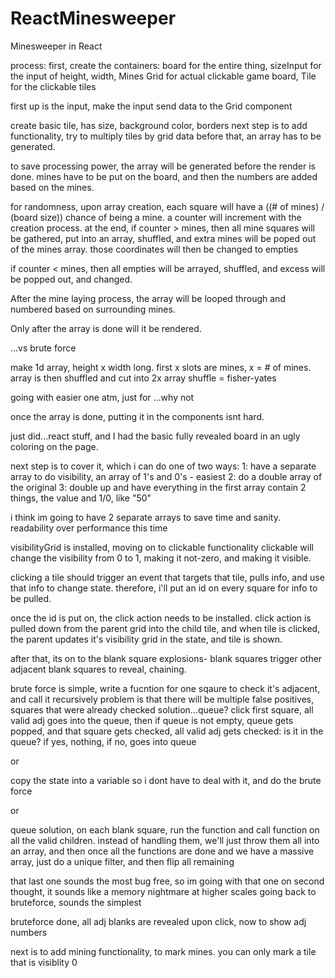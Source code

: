 # ReactMinesweeper
Minesweeper in React

process:
first, create the containers:
board for the entire thing,
sizeInput for the input of height, width, Mines
Grid for actual clickable game board,
Tile for the clickable tiles

first up is the input, make the input send data to the Grid component


create basic tile, has size, background color, borders
next step is to add functionality, try to multiply tiles by grid data
before that, an array has to be generated.

to save processing power, the array will be generated before the render is done.
mines have to be put on the board, and then the numbers are added based on the mines.

for randomness, upon array creation, each square will have a  ((# of mines) / (board size)) chance of being a mine.
a counter will increment with the creation process.
at the end, if counter >  mines, then all mine squares will be gathered, put into an array, shuffled, and extra mines will be poped out of the mines array. those coordinates will then be changed to empties

if counter < mines, then all empties will be arrayed, shuffled, and excess will be popped out, and changed.

After the mine laying process, the array will be looped through and numbered based on surrounding mines.

Only after the array is done will it be rendered.

...vs brute force

make 1d array, height x width long. first x slots are mines, x =  # of mines. array is then shuffled and cut into 2x array
shuffle = fisher-yates

going with easier one atm, just for ...why not

once the array is done, putting it in the components isnt hard.

just did...react stuff, and I had the basic fully revealed board in an ugly coloring on the page.

next step is to cover it, which i can do one of two ways:
1: have a separate array to do visibility, an array of 1's and 0's -  easiest
2: do a double array of the original
3: double up and have everything in the first array contain 2 things, the value and 1/0, like "50"

i think im going to have 2 separate arrays to save time and sanity. readability over performance this time

visibilityGrid is installed, moving on to clickable functionality
clickable will change the visibility from 0 to 1, making it not-zero, and making it visible.

clicking a tile should trigger an event that targets that tile, pulls info, and use that info to change state. therefore, i'll put an id on every square for info to be pulled.

once the id is put on, the click action needs to be installed.
click action is pulled down from the parent grid into the child tile, and when tile is clicked,
the parent updates it's visibility grid in the state, and tile is shown.

after that, its on to the blank square explosions- blank squares trigger other adjacent
blank squares to reveal, chaining.

brute force is simple, write a fucntion for one sqaure to check it's adjacent, and call it recursively
problem is that there will be multiple false positives, squares that were already checked
solution...queue?
click first square, all valid adj goes into the queue, then if queue is not empty, queue gets popped, and that square
gets checked, all valid adj gets checked: is it in the queue? if yes, nothing, if no, goes into queue

or

copy the state into a variable so i dont have to deal with it, and do the brute force

or

queue solution, on each blank square, run the function and call function on all the valid children. instead of handling them, we'll just throw them all into an array, and then once all the functions are done and we have a massive array, just do a unique filter, and then flip all remaining

that last one sounds the most bug free, so im going with that one
on second thought, it sounds like a memory nightmare at higher scales
going back to bruteforce, sounds the simplest

bruteforce done, all adj blanks are revealed upon click, now to show adj numbers

next is to add mining functionality, to mark mines.
you can only mark a tile that is visiblity 0 
